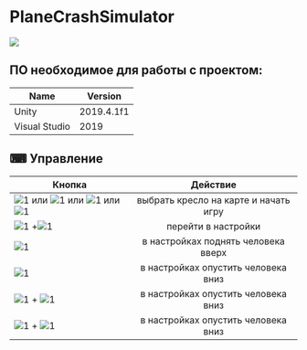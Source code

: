 # PlaneCrashSimulator

![](landing/1.png)

## ПО необходимое для работы с проектом:

|Name         |Version   |
|-------------|----------|
|Unity        |2019.4.1f1|
|Visual Studio|2019      |


## ⌨ Управление <a name = "control"></a>
| Кнопка        | Действие           |
| ------------- |:------------------:|
| ![1](https://github.com/q2apro/keyboard-keys-speedflips/blob/master/single-keys-blank/200dpi/1.png?raw=true) или ![1](https://github.com/q2apro/keyboard-keys-speedflips/blob/master/single-keys-blank/200dpi/2.png?raw=true)  или ![1](https://github.com/q2apro/keyboard-keys-speedflips/blob/master/single-keys-blank/200dpi/3.png?raw=true)  или ![1](https://github.com/q2apro/keyboard-keys-speedflips/blob/master/single-keys-blank/200dpi/4.png?raw=true)      | выбрать кресло на карте и начать игру  |
| ![1](https://github.com/q2apro/keyboard-keys-speedflips/blob/master/single-keys-blank/200dpi/alt.png?raw=true) +![1](https://github.com/q2apro/keyboard-keys-speedflips/blob/master/single-keys-blank/200dpi/w.png?raw=true)   | перейти в настройки |
| ![1](https://github.com/q2apro/keyboard-keys-speedflips/blob/master/single-keys-blank/200dpi/cursor-up.png?raw=true)  | в настройках поднять человека вверх         |
| ![1](https://github.com/q2apro/keyboard-keys-speedflips/blob/master/single-keys-blank/200dpi/cursor-down.png?raw=true)  | в настройках опустить человека вниз         |
|![1](https://github.com/q2apro/keyboard-keys-speedflips/blob/master/single-keys-blank/200dpi/ctrl.png?raw=true) + ![1](https://github.com/q2apro/keyboard-keys-speedflips/blob/master/single-keys-blank/200dpi/cursor-up.png?raw=true)  | в настройках опустить человека вниз         |
|![1](https://github.com/q2apro/keyboard-keys-speedflips/blob/master/single-keys-blank/200dpi/ctrl.png?raw=true) + ![1](https://github.com/q2apro/keyboard-keys-speedflips/blob/master/single-keys-blank/200dpi/cursor-down.png?raw=true)  | в настройках опустить человека вниз         |
